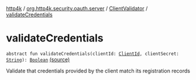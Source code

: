 [http4k](../../index.md) / [org.http4k.security.oauth.server](../index.md) / [ClientValidator](index.md) / [validateCredentials](./validate-credentials.md)

# validateCredentials

`abstract fun validateCredentials(clientId: `[`ClientId`](../-client-id/index.md)`, clientSecret: `[`String`](https://kotlinlang.org/api/latest/jvm/stdlib/kotlin/-string/index.html)`): `[`Boolean`](https://kotlinlang.org/api/latest/jvm/stdlib/kotlin/-boolean/index.html) [(source)](https://github.com/http4k/http4k/blob/master/http4k-security-oauth/src/main/kotlin/org/http4k/security/oauth/server/ClientValidator.kt#L22)

Validate that credentials provided by the client match its registration records

